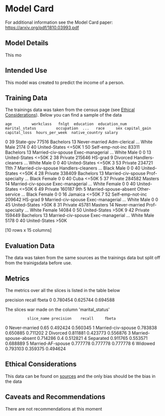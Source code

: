 


# Model Card

For additional information see the Model Card paper:
https://arxiv.org/pdf/1810.03993.pdf

## Model Details

This mo

## Intended Use

This model was created to predict the income of a person.

## Training Data

The trainings data was taken from the census page (see [Ethical Considerations](#Ethical-Considerations)). Below you can find a sample of the data

    age         workclass   fnlgt  education  education_num         marital_status         occupation  ...   race     sex capital_gain  capital_loss  hours_per_week  native_country salary
0   39         State-gov   77516  Bachelors             13          Never-married       Adm-clerical  ...  White    Male         2174             0              40   United-States  <=50K
1   50  Self-emp-not-inc   83311  Bachelors             13     Married-civ-spouse    Exec-managerial  ...  White    Male            0             0              13   United-States  <=50K
2   38           Private  215646    HS-grad              9               Divorced  Handlers-cleaners  ...  White    Male            0             0              40   United-States  <=50K
3   53           Private  234721       11th              7     Married-civ-spouse  Handlers-cleaners  ...  Black    Male            0             0              40   United-States  <=50K
4   28           Private  338409  Bachelors             13     Married-civ-spouse     Prof-specialty  ...  Black  Female            0             0              40            Cuba  <=50K
5   37           Private  284582    Masters             14     Married-civ-spouse    Exec-managerial  ...  White  Female            0             0              40   United-States  <=50K
6   49           Private  160187        9th              5  Married-spouse-absent      Other-service  ...  Black  Female            0             0              16         Jamaica  <=50K
7   52  Self-emp-not-inc  209642    HS-grad              9     Married-civ-spouse    Exec-managerial  ...  White    Male            0             0              45   United-States   >50K
8   31           Private   45781    Masters             14          Never-married     Prof-specialty  ...  White  Female        14084             0              50   United-States   >50K
9   42           Private  159449  Bachelors             13     Married-civ-spouse    Exec-managerial  ...  White    Male         5178             0              40   United-States   >50K

[10 rows x 15 columns]

## Evaluation Data

The data was taken from the same sources as the trainings data but split off from the trainigsdata before use.

## Metrics

The metrics over all the slices is listed in the table below

   precision    recall     fbeta
0   0.780454  0.625744  0.694588

The slices war made on the column 'marital_status'

              slice_name precision    recall     fbeta
0          Never-married      0.65  0.492424  0.560345
1     Married-civ-spouse  0.783838  0.650885  0.711202
2               Divorced  0.811881  0.423773  0.556876
3  Married-spouse-absent  0.714286       0.4  0.512821
4              Separated  0.911765  0.553571  0.688889
5      Married-AF-spouse  0.777778  0.777778  0.777778
6                Widowed  0.793103  0.359375  0.494624



## Ethical Considerations

This data can be found on [sources](https://archive.ics.uci.edu/ml/datasets/census+income) and the only bias should be the bias in the data

## Caveats and Recommendations

There are not recommendations at this moment
